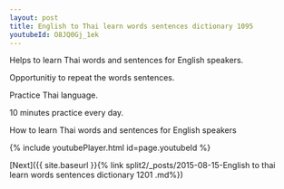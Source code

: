 ```yaml
---
layout: post
title: English to Thai learn words sentences dictionary 1095 
youtubeId: O8JQ0Gj_1ek
---
```

 
 
Helps to learn Thai words and sentences for English speakers.

Opportunitiy to repeat the words sentences. 

Practice Thai language. 
 
10 minutes practice every day. 
 
How to learn Thai words and sentences for English speakers 
 
{% include youtubePlayer.html id=page.youtubeId %}
 
 
[Next]({{ site.baseurl }}{% link  split2/_posts/2015-08-15-English to thai learn words sentences dictionary 1201 .md%})
 
